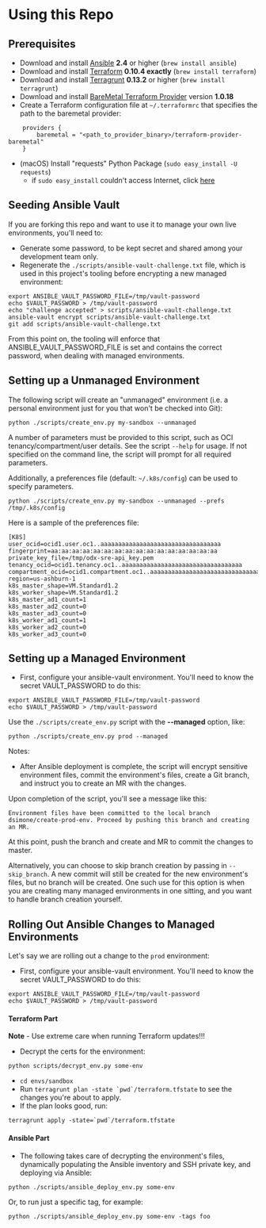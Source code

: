 [ansible tips]: https://ansible-tips-and-tricks.readthedocs.io/en/latest/ansible/install
[terraform]: https://terraform.io
[terragrunt]: https://github.com/gruntwork-io/terragrunt
[bmcs]: https://cloud.oracle.com/en_US/bare-metal
[bmcs provider]: https://github.com/oracle/terraform-provider-baremetal/releases
[sudoers]: https://stackoverflow.com/questions/8633461/how-to-keep-environment-variables-when-using-sudo

# Using this Repo

## Prerequisites

* Download and install [Ansible][ansible tips] **2.4** or higher (`brew install ansible`)
* Download and install [Terraform][terraform] **0.10.4 exactly** (`brew install terraform`)
* Download and install [Terragrunt][terragrunt] **0.13.2** or higher (`brew install terragrunt`)
* Download and install [BareMetal Terraform Provider][bmcs provider] version **1.0.18**
* Create a Terraform configuration file at  `~/.terraformrc` that specifies the path to the baremetal provider:
```
    providers {
        baremetal = "<path_to_provider_binary>/terraform-provider-baremetal"
    }
```
* (macOS) Install "requests" Python Package (`sudo easy_install -U requests`)
  - if `sudo easy_install` couldn't access Internet, click [here][sudoers]
  
## Seeding Ansible Vault

If you are forking this repo and want to use it to manage your own live environments, you'll need to:
- Generate some password, to be kept secret and shared among your development team only.
- Regenerate the `./scripts/ansible-vault-challenge.txt` file, which is used in this project's tooling before
encrypting a new managed environment:

```
export ANSIBLE_VAULT_PASSWORD_FILE=/tmp/vault-password
echo $VAULT_PASSWORD > /tmp/vault-password
echo "challenge accepted" > scripts/ansible-vault-challenge.txt
ansible-vault encrypt scripts/ansible-vault-challenge.txt
git add scripts/ansible-vault-challenge.txt
``` 

From this point on, the tooling will enforce that ANSIBLE_VAULT_PASSWORD_FILE is set and contains the correct
password, when dealing with managed environments.

## Setting up a Unmanaged Environment

The following script will create an "unmanaged" environment (i.e. a personal environment just for you 
that won't be checked into Git):

```
python ./scripts/create_env.py my-sandbox --unmanaged 
```

A number of parameters must be provided to this script, such as OCI tenancy/compartment/user details. 
See the script `--help` for usage. If not specified on the command line, the script will prompt for all required parameters.  

Additionally, a preferences file (default: `~/.k8s/config`) can be used to specify parameters.

```
python ./scripts/create_env.py my-sandbox --unmanaged --prefs /tmp/.k8s/config
```

Here is a sample of the preferences file:

```
[K8S]
user_ocid=ocid1.user.oc1..aaaaaaaaaaaaaaaaaaaaaaaaaaaaaaaaaa
fingerprint=aa:aa:aa:aa:aa:aa:aa:aa:aa:aa:aa:aa:aa:aa:aa:aa
private_key_file=/tmp/odx-sre-api_key.pem
tenancy_ocid=ocid1.tenancy.oc1..aaaaaaaaaaaaaaaaaaaaaaaaaaaaaaaaaa
compartment_ocid=ocid1.compartment.oc1..aaaaaaaaaaaaaaaaaaaaaaaaaaaaaaaaaa
region=us-ashburn-1
k8s_master_shape=VM.Standard1.2
k8s_worker_shape=VM.Standard1.2
k8s_master_ad1_count=1
k8s_master_ad2_count=0
k8s_master_ad3_count=0
k8s_worker_ad1_count=1
k8s_worker_ad2_count=0
k8s_worker_ad3_count=0
```

## Setting up a Managed Environment

* First, configure your ansible-vault environment. You'll need to know the secret VAULT_PASSWORD to do this:

```
export ANSIBLE_VAULT_PASSWORD_FILE=/tmp/vault-password
echo $VAULT_PASSWORD > /tmp/vault-password
``` 

Use the `./scripts/create_env.py` script with the **--managed** option, like:

```
python ./scripts/create_env.py prod --managed 
```

Notes:
* After Ansible deployment is complete, the script will encrypt sensitive environment files, commit the
environment's files, create a Git branch, and instruct you to create an MR with the changes.

Upon completion of the script, you'll see a message like this:

```
Environment files have been committed to the local branch dsimone/create-prod-env. Proceed by pushing this branch and creating an MR.
```

At this point, push the branch and create and MR to commit the changes to master.

Alternatively, you can choose to skip branch creation by passing in `--skip_branch`.  A new commit will still be 
created for the new environment's files, but no branch will be created.  One such use for this option is
when you are creating many managed environments in one sitting, and you want to handle branch creation yourself.

## Rolling Out Ansible Changes to Managed Environments

Let's say we are rolling out a change to the `prod` environment:

* First, configure your ansible-vault environment.  You'll need to know the secret VAULT_PASSWORD to do this:
 
```
export ANSIBLE_VAULT_PASSWORD_FILE=/tmp/vault-password
echo $VAULT_PASSWORD > /tmp/vault-password
``` 

#### Terraform Part

**Note** - Use extreme care when running Terraform updates!!!

* Decrypt the certs for the environment:

```
python scripts/decrypt_env.py some-env
```

* `cd envs/sandbox`
* Run ```terragrunt plan -state `pwd`/terraform.tfstate``` to see the changes you're about to apply.
* If the plan looks good, run:

```
terragrunt apply -state=`pwd`/terraform.tfstate
```

#### Ansible Part

* The following takes care of decrypting the environment's files, dynamically populating the Ansible 
inventory and SSH private key, and deploying via Ansible:

```
python ./scripts/ansible_deploy_env.py some-env
```

Or, to run just a specific tag, for example:

```
python ./scripts/ansible_deploy_env.py some-env -tags foo
```
